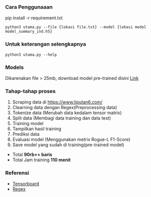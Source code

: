### Cara Penggunaaan

pip install -r requirement.txt
```
python3 utama.py --file {lokasi file.txt} --model {lokasi model model_summary_ind.h5}
```
### Untuk keterangan selengkapnya
```
python3 utama.py --help
```
### Models
Dikarenakan file > 25mb, download model pre-trained disini [Link](https://drive.google.com/drive/folders/1nMbqrzNenaCwjQUPqgtJqWPxbgbFAdYV)

### Tahap-tahap proses
1. Scraping data di https://www.liputan6.com/
2. Clearning data dengan Regex(Preprocessing data)
3. Tokenize data (Merubah data kedalam tensor matrix)
4. Split data (Membagi data training dan data test)
5. Training model
6. Tampilkan hasil training
7. Prediksi data
8. Evaluasi model (Menggunakan metrix Rogue-L F1-Score)
9. Save model yang sudah di training(pre-trained model)

- Total **90rb++ baris**
- Total Jam training **110 menit**

### Referensi
- [Tensorboard](https://www.tensorflow.org/tensorboard/get_started?hl=id)
- [Regex](https://regexr.com/)
